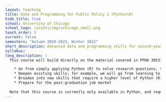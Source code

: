 ```yaml
---
layout: teaching
title: Data and Programming for Public Policy 2 (Python\R)
hide_title: true
school: University of Chicago
school_logo: /assets/img/uchicago_small.png
teach_order: 3
current: false
semesters: "Autumn 2019-2023, Winter 2021"
short_description: Advanced data and programming skills for second-year MPP students.
syllabus: 
long_description: |
  This course will build directly on the material covered in PPHA 30537 (or 30535 in R).  We will assume a grasp of the Python (R) skills from the previous class at the start, so that we can focus on practical applications to research.  Whereas the goal of the first class was to introduce Python (R) as a tool for data analysis, and to prepare students for internship-level policy research positions, the goals of this course will be to:

    * Go from simply applying Python (R) to solve research questions, to applying Python (R) professionally, in a way that supports code maintenance, collaboration, efficiency, and readability
    * Deepen existing skills; for example, we will go from learning to create basic plots to discussing the principles of creating good plots
    * Broaden into new skills that require a higher level of Python (R) proficiency 
    * Prepare for the post-graduation job market
      
  Note that this course is currently only available in Python, and requires either having taken the first course, or instructor approval.  I taught this course in Python in Autumn 2019-2023, and in R for Autumn 2022 and Winter 2021.
---
```


